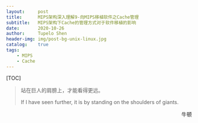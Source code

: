 ```yaml
---
layout:     post
title:      MIPS架构深入理解9-向MIPS移植软件之Cache管理
subtitle:   MIPS架构下Cache的管理方式对于软件移植的影响
date:       2020-10-26
author:     Tupelo Shen
header-img: img/post-bg-unix-linux.jpg
catalog:    true
tags:
    - MIPS
    - Cache
---
```


[TOC]

> 站在巨人的肩膀上，才能看得更远。
> 
> If I have seen further, it is by standing on the shoulders of giants.
> 
<p align="right">牛顿</p>